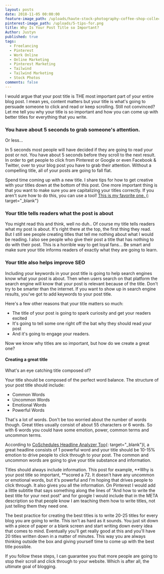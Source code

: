 ```yaml
---
layout: posts
date: 2018-11-05 00:00:00
feature-image_path: /uploads/haute-stock-photography-coffee-shop-collection-final-22.jpg
pinterest-image_path: /uploads/5-tips-for.png
title: Why Is Your Post Title so Important?
Author: Justyn
published: true
tags:
  - Freelancing
  - Pinterest
  - Work Online
  - Online Marketing
  - Pinterest Marketing
  - Tailwind
  - Tailwind Marketing
  - Stock Photos
comments: false
---
```


I would argue that your post title is THE most important part of your entire blog post. I mean yes, content matters but your title is what's going to persuade someone to click and read or keep scrolling. Still not convinced? Let me tell you why your title is so important and how you can come up with better titles for everything that you write.&nbsp;

### You have about 5 seconds to grab someone's attention.&nbsp;

Or less...

In 5 seconds most people will have decided if they are going to read your post or not. You have about 5 seconds before they scroll to the next result. In order to get people to click from Pinterest or Google or even Facebook & Twitter, over to your blog post you have to grab their attention. Without a compelling title, all of your posts are going to fall flat.&nbsp;

Spend time coming up with a new title. I share tips for how to get creative with your titles down at the bottom of this post. One more important thing is that you want to make sure you are capitalizing your titles correctly. If you aren't sure how to do this, you can use a tool! [This is my favorite one.&nbsp;](https://capitalizemytitle.com){: target="_blank"}

### Your title tells readers what the post is about

You might read this and think, well no duh.. Of course my title tells readers what my post is about. It's right there at the top, the first thing they read. But I still see people creating titles that tell me nothing about what I would be reading. I also see people who give their post a title that has nothing to do with their post. This is a horrible way to get loyal fans... Be smart and make sure your title informs readers of exactly what they are going to learn.&nbsp;

### Your title also helps improve SEO

Including your keywords in your post title is going to help search engines know what your post is about. Then when users search on that platform the search engine will know that your post is relevant because of the title. Don't try to be smarter than the internet. If you want to show up in search engine results, you've got to add keywords to your post title.&nbsp;

Here's a few other reasons that your title matters so much:&nbsp;

* The title of your post is going to spark curiosity and get your readers excited&nbsp;
* It's going to tell some one right off the bat why they should read your post
* And it's going to engage your readers.&nbsp;

Now we know why titles are so important, but how do we create a great one?

#### Creating a great title

What's an eye catching title composed of?&nbsp;

Your title should be composed of the perfect word balance. The structure of your post title should include:

* Common Words
* Uncommon Words
* Emotional Words
* Powerful Words

That's a lot of words. Don't be too worried about the number of words though. Great titles usually consist of about 55 characters or 6 words. So with 6 words you could have some emotion, power, common terms and uncommon terms.&nbsp;

According to [CoSchedules Headline Analyzer Too](https://coschedule.com/headline-analyzer){: target="_blank"}l, a great headline consists of 1 powerful word and your title should be 10-15% emotion to drive people to click through to your post. The common and uncommon words are going to give your title substance and information.&nbsp;

Titles should always include information. This post for example,&nbsp;**Why is your post title so important,&nbsp;**scored a 72. It doesn't have any uncommon or emotional words, but it's powerful and I'm hoping that drives people to click through. It also gives you all the information. On Pinterest I would add a little subtitle that says something along the lines of "And how to write the best title for your next post" and for google I would include that in the META description so that people know I am teaching them how to write titles, not just telling them they need one.&nbsp;

The best practice for creating the best titles is to write 20-25 titles for every blog you are going to write. This isn't as hard as it sounds. You just sit down with a piece of paper or a blank screen and start writing down every idea that comes to mind. Eventually you'll get really good at this and you'll have 20 titles written down in a matter of minutes. This way you are always thinking outside the box and giving yourself time to come up with the best title possible.&nbsp;

If you follow these steps, I can guarantee you that more people are going to stop their scroll and click through to your website. Which is after all, the ultimate goal of blogging.&nbsp;

&nbsp;